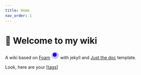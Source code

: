 ```yaml
---
title: Home
nav_order: 1
---
```


# 👋 Welcome to my wiki

A wiki based on [Foam](https://foambubble.github.io/foam/) <img src="/assets/images/foam-icon.png" width=25> with jekyll and [Just the doc](https://pmarsceill.github.io/just-the-docs/) template.

Look, here are your [[tags]]


[//begin]: # "Autogenerated link references for markdown compatibility"
[tags]: tags.md "Tags"
[//end]: # "Autogenerated link references"